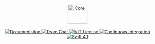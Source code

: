 <p align="center">
    <img src="https://user-images.githubusercontent.com/1342803/36574488-0288efec-1814-11e8-9091-6e79553dca3d.png" height="64" alt="Core">
    <br>
    <br>
    <a href="https://docs.vapor.codes/3.0/">
        <img src="http://img.shields.io/badge/read_the-docs-2196f3.svg" alt="Documentation">
    </a>
    <a href="https://discord.gg/vapor">
        <img src="https://img.shields.io/discord/431917998102675485.svg" alt="Team Chat">
    </a>
    <a href="LICENSE">
        <img src="http://img.shields.io/badge/license-MIT-brightgreen.svg" alt="MIT License">
    </a>
    <a href="https://circleci.com/gh/vapor/core">
        <img src="https://circleci.com/gh/vapor/core.svg?style=shield" alt="Continuous Integration">
    </a>
    <a href="https://swift.org">
        <img src="http://img.shields.io/badge/swift-4.1-brightgreen.svg" alt="Swift 4.1">
    </a>
</p>
